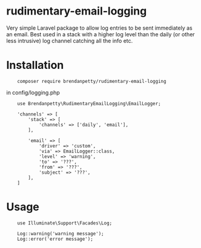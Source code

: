 # rudimentary-email-logging
Very simple Laravel package to allow log entries to be sent immediately as an email. Best used in a stack with a higher log level than the daily (or other less intrusive) log channel catching all the info etc.

# Installation
```
    composer require brendanpetty/rudimentary-email-logging
```

in config/logging.php
```
    use Brendanpetty\RudimentaryEmailLogging\EmailLogger;

    'channels' => [
        'stack' => [
            'channels' => ['daily', 'email'],
        ],

        'email' => [
            'driver' => 'custom',
            'via' => EmailLogger::class,
            'level' => 'warning',
            'to' => '???',
            'from' => '???',
            'subject' => '???',
        ],
    ]
```

# Usage
```
    use Illuminate\Support\Facades\Log;

    Log::warning('warning message');
    Log::error('error message');
```